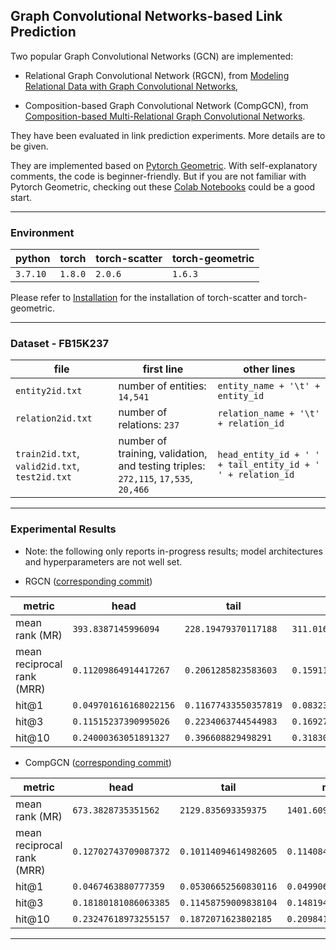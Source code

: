 ## Graph Convolutional Networks-based Link Prediction

Two popular Graph Convolutional Networks (GCN) are implemented:

- Relational Graph Convolutional Network (RGCN), from [Modeling Relational Data with Graph Convolutional Networks](https://arxiv.org/abs/1703.06103),

- Composition-based Graph Convolutional Network (CompGCN), from [Composition-based Multi-Relational Graph Convolutional Networks](https://openreview.net/pdf?id=BylA_C4tPr).

They have been evaluated in link prediction experiments. More details are to be given.

They are implemented based on [Pytorch Geometric](https://github.com/rusty1s/pytorch_geometric). With self-explanatory comments, the code is beginner-friendly. But if you are not familiar with Pytorch Geometric, checking out these [Colab Notebooks](https://pytorch-geometric.readthedocs.io/en/latest/notes/colabs.html) could be a good start. 

----
### Environment

| python | torch | torch-scatter | torch-geometric |
| ---- | ---- | ---- | ---- |
| `3.7.10` | `1.8.0` | `2.0.6` | `1.6.3` |

Please refer to [Installation](https://pytorch-geometric.readthedocs.io/en/latest/notes/installation.html) for the installation of torch-scatter and torch-geometric. 

----
### Dataset - FB15K237

| file | first line | other lines |
| ---- | ---- | ---- |
| `entity2id.txt` | number of entities: `14,541` | `entity_name + '\t' + entity_id` |
| `relation2id.txt` | number of relations: `237` | `relation_name + '\t' + relation_id` |
| `train2id.txt`, `valid2id.txt`, `test2id.txt` | number of training, validation, and testing triples: `272,115`, `17,535`, `20,466` | `head_entity_id + ' ' + tail_entity_id + ' ' + relation_id` |

----
### Experimental Results

- Note: the following only reports in-progress results; model architectures and hyperparameters are not well set. 

- RGCN ([corresponding commit](https://github.com/ruijie-wang-uzh/geometric_gnns/commit/90bc1f39a6600498e3adc557dca9d51e16abbc15))

|  metric  |  head  |  tail  |  mean  |  
|  ----  |  ----  |  ----  |  ----  |  
|  mean rank (MR)  |  `393.8387145996094`  |  `228.19479370117188`  |  `311.0167541503906`  |  
|  mean reciprocal rank (MRR)  |  `0.11209864914417267`  |  `0.2061285823583603`  |  `0.15911361575126648`  |  
|  hit@1  |  `0.049701616168022156`  |  `0.11677433550357819`  |  `0.08323797583580017`  |  
|  hit@3  |  `0.11515237390995026`  |  `0.2234063744544983`  |  `0.16927936673164368`  |  
|  hit@10  |  `0.24000363051891327`  |  `0.396608829498291`  |  `0.31830623745918274`  |  

- CompGCN ([corresponding commit](https://github.com/ruijie-wang-uzh/geometric_gnns/commit/407e6699a42ee5b7c57cb0251eb69a8e25fe7079))

|  metric  |  head  |  tail  |  mean  |  
|  ----  |  ----  |  ----  |  ----  |  
|  mean rank (MR)  |  `673.3828735351562`  |  `2129.835693359375`  |  `1401.6092529296875`  |  
|  mean reciprocal rank (MRR)  |  `0.12702743709087372`  |  `0.10114094614982605`  |  `0.11408419162034988`  |  
|  hit@1  |  `0.0467463880777359`  |  `0.05306652560830116`  |  `0.04990645498037338`  |  
|  hit@3  |  `0.18180181086063385`  |  `0.11458759009838104`  |  `0.14819470047950745`  |  
|  hit@10  |  `0.23247618973255157`  |  `0.1872071623802185`  |  `0.20984166860580444`  |  

----